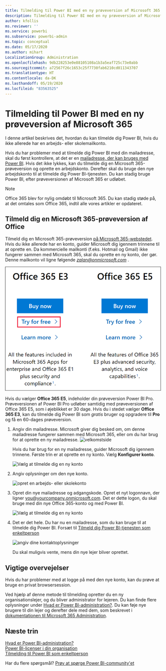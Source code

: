 ```yaml
---
title: Tilmelding til Power BI med en ny prøveversion af Microsoft 365
description: Tilmelding til Power BI med en ny prøveversion af Microsoft 365
author: kfollis
ms.reviewer: ''
ms.service: powerbi
ms.subservice: powerbi-admin
ms.topic: conceptual
ms.date: 05/17/2020
ms.author: mihart
LocalizationGroup: Administration
ms.openlocfilehash: 9db228253e0e88105108a1b3a5eaf725c73e0abb
ms.sourcegitcommit: a72567f26c1653c25f7730fab6210cd011343707
ms.translationtype: HT
ms.contentlocale: da-DK
ms.lasthandoff: 05/19/2020
ms.locfileid: "83563525"
---
```

# <a name="signing-up-for-power-bi-with-a-new-microsoft-365-trial"></a>Tilmelding til Power BI med en ny prøveversion af Microsoft 365

I denne artikel beskrives det, hvordan du kan tilmelde dig Power BI, hvis du ikke allerede har en arbejds- eller skolemailkonto.

Hvis du har problemer med at tilmelde dig Power BI med din mailadresse, skal du først kontrollere, at det er en [mailadresse, der kan bruges med Power BI](../fundamentals/service-self-service-signup-for-power-bi.md#supported-email-addresses). Hvis det ikke lykkes, kan du tilmelde dig en Microsoft 365-prøveversion og oprette en arbejdskonto. Derefter skal du bruge den nye arbejdskonto til at tilmelde dig Power BI-tjenesten. Du kan stadig bruge Power BI, efter prøveversionen af Microsoft 365 er udløbet.

> [!NOTE]
> Office 365 blev for nylig omdøbt til Microsoft 365. Du kan stadig støde på, at det omtales som Office 365, indtil alle vores artikler er opdateret.

## <a name="sign-up-for-a-microsoft-365-trial-of-office"></a>Tilmeld dig en Microsoft 365-prøveversion af Office
Tilmeld dig en Microsoft 365-prøveversion [på Microsoft 365-webstedet](https://www.microsoft.com/microsoft-365/business/compare-more-office-365-for-business-plans). Hvis du ikke allerede har en konto, guider Microsoft dig igennem trinnene til at oprette en. Da kommercielle mailkonti (f.eks. Hotmail og Gmail) ikke fungerer sammen med Microsoft 365, skal du oprette en ny konto, der gør.  Denne mailkonto vil ligne følgende *zalan@onmicrosoft.com* .

![Vælg Prøv gratis](media/service-admin-signing-up-for-power-bi-with-a-new-office-365-trial/power-bi-try-free.png)

Hvis du vælger **Office 365 E5**, indeholder din prøveversion Power BI Pro. Prøveversionen af Power BI Pro udløber samtidig med prøveversionen af Office 365 E5, som i øjeblikket er 30 dage. Hvis du i stedet vælger **Office 365 E3**, kan du tilmelde dig Power BI som *gratis* bruger og opgradere til **Pro** og få en 60-dages prøveversion. 

1. Angiv din mailadresse. Microsoft giver dig besked om, om denne mailadresse fungerer sammen med Microsoft 365, eller om du har brug for at oprette en ny mailadresse.  ![velkomstside](media/service-admin-signing-up-for-power-bi-with-a-new-office-365-trial/power-bi-setup.png)

    Hvis du har brug for en ny mailadresse, guider Microsoft dig igennem trinnene. Første trin er at oprette en ny konto. Vælg **Konfigurer konto**.

    ![Vælg at tilmelde dig en ny konto](media/service-admin-signing-up-for-power-bi-with-a-new-office-365-trial/power-bi-email.png)

2. Angiv oplysninger om den nye konto.

    ![opret en arbejds- eller skolekonto](media/service-admin-signing-up-for-power-bi-with-a-new-office-365-trial/power-bi-enter-info.png)

3. Opret din nye mailadresse og adgangskode. Opret et nyt logonnavn, der ligner you@yourcompany.onmicrosoft.com. Det er dette logon, du skal bruge med din nye Office 365-konto og med Power BI.

    ![Vælg at tilmelde dig en ny konto](media/service-admin-signing-up-for-power-bi-with-a-new-office-365-trial/power-bi-create-account.png)

4. Det er det hele.  Du har nu en mailadresse, som du kan bruge til at tilmelde dig Power BI. Forsæt til [Tilmeld dig Power BI-tjenesten som enkeltperson](../service-self-service-signup-for-power-bi.md)

     ![angiv dine kontaktoplysninger](media/service-admin-signing-up-for-power-bi-with-a-new-office-365-trial/power-bi-thank.png)

    Du skal muligvis vente, mens din nye lejer bliver oprettet.

## <a name="important-considerations"></a>Vigtige overvejelser

Hvis du har problemer med at logge på med den nye konto, kan du prøve at bruge en privat browsersession.

Ved hjælp af denne metode til tilmelding opretter du en ny organisationslejer, og du bliver administrator for lejeren. Du kan finde flere oplysninger under [Hvad er Power BI-administration?](service-admin-administering-power-bi-in-your-organization.md). Du kan føje nye brugere til din lejer og derefter dele med dem, som beskrevet i [dokumentationen til Microsoft 365 Administration](https://support.office.com/article/Add-users-individually-to-Office-365---Admin-Help-1970f7d6-03b5-442f-b385-5880b9c256ec).

## <a name="next-steps"></a>Næste trin

[Hvad er Power BI-administration?](service-admin-administering-power-bi-in-your-organization.md)  
[Power BI-licenser i din organisation](service-admin-licensing-organization.md)  
[Tilmelding til Power BI som enkeltperson](../fundamentals/service-self-service-signup-for-power-bi.md)

Har du flere spørgsmål? [Prøv at spørge Power BI-community'et](https://community.powerbi.com/)
